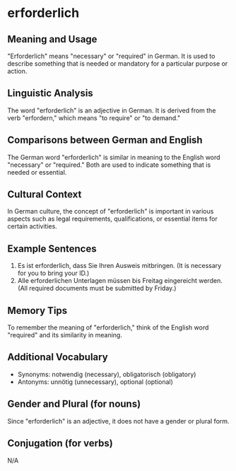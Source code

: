 # erforderlich
## Meaning and Usage
"Erforderlich" means "necessary" or "required" in German. It is used to describe something that is needed or mandatory for a particular purpose or action.

## Linguistic Analysis
The word "erforderlich" is an adjective in German. It is derived from the verb "erfordern," which means "to require" or "to demand."

## Comparisons between German and English
The German word "erforderlich" is similar in meaning to the English word "necessary" or "required." Both are used to indicate something that is needed or essential.

## Cultural Context
In German culture, the concept of "erforderlich" is important in various aspects such as legal requirements, qualifications, or essential items for certain activities.

## Example Sentences
1. Es ist erforderlich, dass Sie Ihren Ausweis mitbringen. (It is necessary for you to bring your ID.)
2. Alle erforderlichen Unterlagen müssen bis Freitag eingereicht werden. (All required documents must be submitted by Friday.)

## Memory Tips
To remember the meaning of "erforderlich," think of the English word "required" and its similarity in meaning.

## Additional Vocabulary
- Synonyms: notwendig (necessary), obligatorisch (obligatory)
- Antonyms: unnötig (unnecessary), optional (optional)

## Gender and Plural (for nouns)
Since "erforderlich" is an adjective, it does not have a gender or plural form.

## Conjugation (for verbs)
N/A